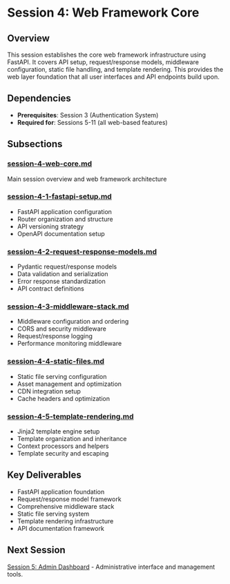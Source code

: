 # Session 4: Web Framework Core

## Overview
This session establishes the core web framework infrastructure using FastAPI. It covers API setup, request/response models, middleware configuration, static file handling, and template rendering. This provides the web layer foundation that all user interfaces and API endpoints build upon.

## Dependencies
- **Prerequisites**: Session 3 (Authentication System)
- **Required for**: Sessions 5-11 (all web-based features)

## Subsections

### [session-4-web-core.md](./session-4-web-core.md)
Main session overview and web framework architecture

### [session-4-1-fastapi-setup.md](./session-4-1-fastapi-setup.md)
- FastAPI application configuration
- Router organization and structure
- API versioning strategy
- OpenAPI documentation setup

### [session-4-2-request-response-models.md](./session-4-2-request-response-models.md)
- Pydantic request/response models
- Data validation and serialization
- Error response standardization
- API contract definitions

### [session-4-3-middleware-stack.md](./session-4-3-middleware-stack.md)
- Middleware configuration and ordering
- CORS and security middleware
- Request/response logging
- Performance monitoring middleware

### [session-4-4-static-files.md](./session-4-4-static-files.md)
- Static file serving configuration
- Asset management and optimization
- CDN integration setup
- Cache headers and optimization

### [session-4-5-template-rendering.md](./session-4-5-template-rendering.md)
- Jinja2 template engine setup
- Template organization and inheritance
- Context processors and helpers
- Template security and escaping

## Key Deliverables
- FastAPI application foundation
- Request/response model framework
- Comprehensive middleware stack
- Static file serving system
- Template rendering infrastructure
- API documentation framework

## Next Session
[Session 5: Admin Dashboard](../session-5/index.md) - Administrative interface and management tools.